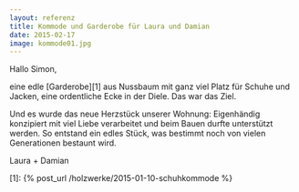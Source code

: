 ```yaml
---
layout: referenz
title: Kommode und Garderobe für Laura und Damian
date: 2015-02-17
image: kommode01.jpg
---
```



Hallo Simon, 

eine edle [Garderobe][1] aus Nussbaum mit ganz viel Platz für Schuhe und Jacken, 
eine ordentliche Ecke in der Diele. 
Das war das Ziel. 

Und es wurde das neue Herzstück unserer Wohnung: 
Eigenhändig konzipiert mit viel Liebe verarbeitet und beim Bauen durfte unterstützt werden. 
So entstand ein edles Stück, 
was bestimmt noch von vielen Generationen bestaunt wird.

Laura + Damian

[1]: {% post_url /holzwerke/2015-01-10-schuhkommode %}
